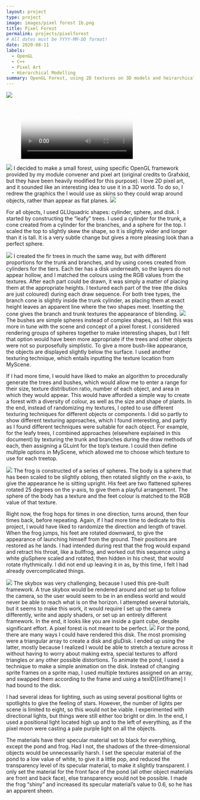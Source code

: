 ```yaml
---
layout: project
type: project
image: images/pixel forest 1b.png
title: Pixel Forest
permalink: projects/pixelforest
# All dates must be YYYY-MM-DD format!
date: 2020-08-11
labels:
  - OpenGL
  - C++
  - Pixel Art
  - Hierarchical Modelling
summary: OpenGL Forest, using 2D textures on 3D models and heirarchical modelling.
---
```


<img class="ui large centered rounded image" src="../images/pixel forest 1a.png">

<figure class="video_container">
  <video controls="true" allowfullscreen="true" poster="../images/pixel forest 1a.png">
    <source src="../images/pixel forest demo.mp4" type="video/mp4">
  </video>
</figure>

<img class="ui medium left floated rounded image" src="../images/green tree.PNG">
I decided to make a small forest, using specific OpenGL framework provided by my module convener and pixel art (original credits to Grafxkid, but they have been heavily modified for this purpose). I love 2D pixel art, and it sounded like an interesting idea to use it in a 3D world. To do so, I redrew the graphics the I would use as skins so they could wrap around objects, rather than appear as flat planes.

<img class="ui large centered rounded image" src="../images/tree parts.png">

For all objects, I used GLUquadric shapes: cylinder, sphere, and disk. I started by constructing the “leafy” trees. I used a cylinder for the trunk, a cone created from a cylinder for the branches, and a sphere for the top. I scaled the top to slightly skew the shape, so it is slightly wider and longer than it is tall. It is a very subtle change but gives a more pleasing look than a perfect sphere.  

<img class="ui medium right floated rounded image" src="../images/fir.PNG">
I created the fir trees in much the same way, but with different proportions for the trunk and branches, and by using cones created from cylinders for the tiers. Each tier has a disk underneath, so the layers do not appear hollow, and I matched the colours using the RGB values from the textures. After each part could be drawn, it was simply a matter of placing them at the appropriate heights. I textured each part of the tree (the disks are just coloured) during each draw sequence. For both tree types, the branch cone is slightly inside the trunk cylinder, as placing them at exact height leaves an apparent line where the two shapes meet. Insetting the cone gives the branch and trunk textures the appearance of blending.

<img class="ui medium left floated rounded image" src="../images/bushes.PNG">
The bushes are simple spheres instead of complex shapes, as I felt this was more in tune with the scene and concept of a pixel forest. I considered rendering groups of spheres together to make interesting shapes, but I felt that option would have been more appropriate if the trees and other objects were not so purposefully simplistic. To give a more bush-like appearance, the objects are displayed slightly below the surface. I used another texturing technique, which entails inputting the texture location from MyScene.

If I had more time, I would have liked to make an algorithm to procedurally generate the trees and bushes, which would allow me to enter a range for their size, texture distribution ratio, number of each object, and area in which they would appear. This would have afforded a simple way to create a forest with a diversity of colour, as well as the size and shape of plants. In the end, instead of randomizing my textures, I opted to use different texturing techniques for different objects or components. I did so partly to show different texturing approaches, which I found interesting, and partly as I found different techniques were suitable for each object. For example, for the leafy trees, I combined approaches (elsewhere explained in this document) by texturing the trunk and branches during the draw methods of each, then assigning a GLuint for the top’s texture. I could then define multiple options in MyScene, which allowed me to choose which texture to use for each treetop.

<img class="ui medium right floated rounded image" src="../images/frog 2.PNG">
The frog is constructed of a series of spheres. The body is a sphere that has been scaled to be slightly oblong, then rotated slightly on the x-axis, to give the appearance he is sitting upright. His feet are two flattened spheres rotated 25 degrees on the y-axis, to give them a playful arrangement. The sphere of the body has a texture and the feet colour is matched to the RGB value of that texture.

Right now, the frog hops for times in one direction, turns around, then four times back, before repeating. Again, if I had more time to dedicate to this project, I would have liked to randomize the direction and length of travel. When the frog jumps, his feet are rotated downward, to give the appearance of launching himself from the ground. Their positions are restored as he lands. I had intended during rest that the frog would expand and retract his throat, like a bullfrog, and worked out this sequence using a white gluSphere scaled and rotated, then hidden in his chest, that would rotate rhythmically. I did not end up leaving it in as, by this time, I felt I had already overcomplicated things.  

<img class="ui medium left floated rounded image" src="../images/skybox.PNG">
The skybox was very challenging, because I used this pre-built framework. A true skybox would be rendered around and set up to follow the camera, so the user would seem to be in an endless world and would never be able to reach what is on the horizon. I attempted several tutorials, but it seems to make this work, it would require I set up the camera differently, write and apply shaders, or set up an entirely different framework. In the end, it looks like you are inside a giant cube, despite significant effort. A pixel forest is not meant to be perfect.  

<img class="ui medium right floated rounded image" src="../images/pond.PNG">
For the pond, there are many ways I could have rendered this disk. The most promising were a triangular array to create a disk and gluDisk. I ended up using the latter, mostly because I realized I would be able to stretch a texture across it without having to worry about making extra, special textures to afford triangles or any other possible distortions. To animate the pond, I used a technique to make a simple animation on the disk. Instead of changing sprite frames on a sprite map, I used multiple textures assigned on an array, and swapped them according to the frame and using a texID[(int)frame] I had bound to the disk.  

I had several ideas for lighting, such as using several positional lights or spotlights to give the feeling of stars. However, the number of lights per scene is limited to eight, so this would not be viable. I experimented with directional lights, but things were still either too bright or dim. In the end, I used a positional light located high up and to the left of everything, as if the pixel moon were casting a pale purple light on all the objects.  

The materials have their specular material set to black for everything, except the pond and frog. Had I not, the shadows of the three-dimensional objects would be unnecessarily harsh. I set the specular material of the pond to a low value of white, to give it a little pop, and reduced the transparency level of its specular material, to make it slightly transparent. I only set the material for the front face of the pond (all other object materials are front and back face), else transparency would not be possible. I made the frog “shiny” and increased its specular material’s value to 0.6, so he has an apparent sheen.
